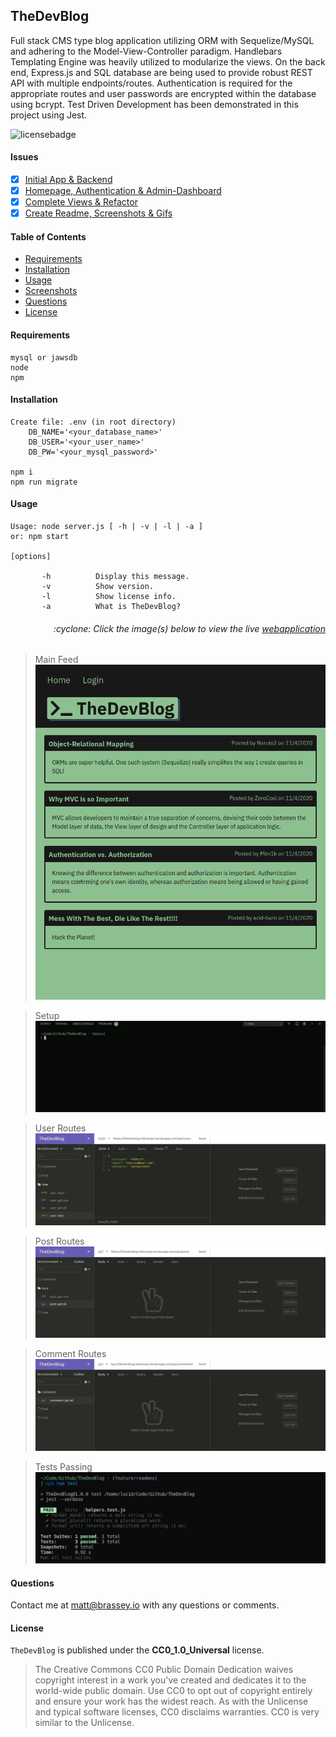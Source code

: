 ## TheDevBlog

Full stack CMS type blog application utilizing ORM with Sequelize/MySQL and adhering to the Model-View-Controller paradigm. Handlebars Templating Engine was heavily utilized to modularize the views. On the back end, Express.js and SQL database are being used to provide robust REST API with multiple endpoints/routes. Authentication is required for the appropriate routes and user passwords are encrypted within the database using bcrypt. Test Driven Development has been demonstrated in this project using Jest.

![licensebadge](https://img.shields.io/badge/license-CC0_1.0_Universal-blue)

#### Issues

- [x] [Initial App & Backend](https://github.com/MBrassey/TheDevBlog/issues/1)
- [x] [Homepage, Authentication & Admin-Dashboard](https://github.com/MBrassey/TheDevBlog/issues/2)
- [x] [Complete Views & Refactor](https://github.com/MBrassey/TheDevBlog/issues/3)
- [x] [Create Readme, Screenshots & Gifs](https://github.com/MBrassey/TheDevBlog/issues/4)

#### Table of Contents

- [Requirements](#Requirements)
- [Installation](#Installation)
- [Usage](#Usage)
- [Screenshots](#Screenshots)
- [Questions](#Questions)
- [License](#License)

#### Requirements

    mysql or jawsdb
    node
    npm

#### Installation

    Create file: .env (in root directory)
        DB_NAME='<your_database_name>'
        DB_USER='<your_user_name>'
        DB_PW='<your_mysql_password>'

    npm i
    npm run migrate

#### Usage

    Usage: node server.js [ -h | -v | -l | -a ]
    or: npm start

    [options]

           -h          Display this message.
           -v          Show version.
           -l          Show license info.
           -a          What is TheDevBlog?

<h6><p align="right">:cyclone: Click the image(s) below to view the live <a id="Screenshots" href="https://TheDevBlog-mbrassey.herokuapp.com/">webapplication</a></p></h6>

> Main Feed
> [<img src="img/Preview.png">](https://TheDevBlog-mbrassey.herokuapp.com/)

> Setup
> [<img src="img/Preview.gif">](https://TheDevBlog-mbrassey.herokuapp.com/)

> User Routes
> [<img src="img/Preview1.gif">](https://TheDevBlog-mbrassey.herokuapp.com/api/users)

> Post Routes
> [<img src="img/Preview2.gif">](https://TheDevBlog-mbrassey.herokuapp.com/api/posts)

> Comment Routes
> [<img src="img/Preview3.gif">](https://TheDevBlog-mbrassey.herokuapp.com/api/comments)

> Tests Passing
> [<img src="img/Tests.png">](https://TheDevBlog-mbrassey.herokuapp.com/)

#### Questions

Contact me at [matt@brassey.io](mailto:matt@brassey.io) with any questions or comments.

#### License

`TheDevBlog` is published under the **CC0_1.0_Universal** license.

> The Creative Commons CC0 Public Domain Dedication waives copyright interest in a work you've created and dedicates it to the world-wide public domain. Use CC0 to opt out of copyright entirely and ensure your work has the widest reach. As with the Unlicense and typical software licenses, CC0 disclaims warranties. CC0 is very similar to the Unlicense.
